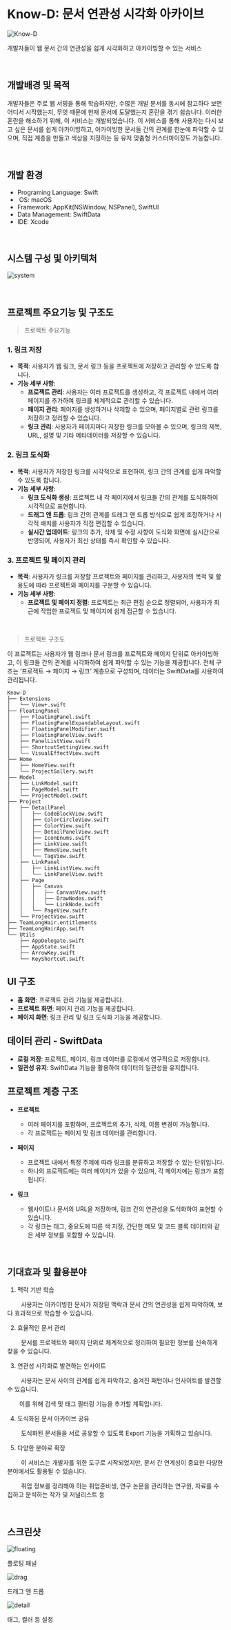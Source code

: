 # Know-D: 문서 연관성 시각화 아카이브

![Know-D](https://github.com/user-attachments/assets/360f5372-0dba-46bb-9dde-566e08282f18)

개발자들이 웹 문서 간의 연관성을 쉽게 시각화하고 아카이빙할 수 있는 서비스

</br>

## 개발배경 및 목적

개발자들은 주로 웹 서핑을 통해 학습하지만, 수많은 개발 문서를 동시에 참고하다 보면 어디서 시작했는지, 무엇 때문에 현재 문서에 도달했는지 혼란을 겪기 쉽습니다. 이러한 혼란을 해소하기 위해, 이 서비스는 개발되었습니다. 이 서비스를 통해 사용자는 다시 보고 싶은 문서를 쉽게 아카이빙하고, 아카이빙한 문서들 간의 관계를 한눈에 파악할 수 있으며, 직접 계층을 만들고 색상을 지정하는 등 유저 맞춤형 커스터마이징도 가능합니다.

</br>

## 개발 환경

- Programing Language: Swift
-  OS: macOS 
- Framework: AppKit(NSWindow, NSPanel), SwiftUI
- Data Management: SwiftData
- IDE: Xcode

</br>

## 시스템 구성 및 아키텍처

![system](https://github.com/user-attachments/assets/426e5ded-950f-4a28-8a2d-dabf549bb213)

</br>

## 프로젝트 주요기능 및 구조도

> 프로젝트 주요기능

### 1. 링크 저장
- **목적**: 사용자가 웹 링크, 문서 링크 등을 프로젝트에 저장하고 관리할 수 있도록 합니다.
- **기능 세부 사항**:
  - **프로젝트 관리**: 사용자는 여러 프로젝트를 생성하고, 각 프로젝트 내에서 여러 페이지를 추가하여 링크를 체계적으로 관리할 수 있습니다.
  - **페이지 관리**: 페이지를 생성하거나 삭제할 수 있으며, 페이지별로 관련 링크를 저장하고 정리할 수 있습니다.
  - **링크 관리**: 사용자가 페이지마다 저장한 링크를 모아볼 수 있으며, 링크의 제목, URL, 설명 및 기타 메타데이터를 저장할 수 있습니다.

### 2. 링크 도식화
- **목적**: 사용자가 저장한 링크를 시각적으로 표현하여, 링크 간의 관계를 쉽게 파악할 수 있도록 합니다.
- **기능 세부 사항**:
  - **링크 도식화 생성**: 프로젝트 내 각 페이지에서 링크들 간의 관계를 도식화하여 시각적으로 표현합니다.
  - **드래그 앤 드롭**: 링크 간의 관계를 드래그 앤 드롭 방식으로 쉽게 조정하거나 시각적 배치를 사용자가 직접 편집할 수 있습니다.
  - **실시간 업데이트**: 링크의 추가, 삭제 및 수정 사항이 도식화 화면에 실시간으로 반영되어, 사용자가 최신 상태를 즉시 확인할 수 있습니다.

### 3. 프로젝트 및 페이지 관리
- **목적**: 사용자가 링크를 저장할 프로젝트와 페이지를 관리하고, 사용자의 목적 및 활용도에 따라 프로젝트와 페이지를 구분할 수 있습니다.
- **기능 세부 사항**:
  - **프로젝트 및 페이지 정렬**: 프로젝트는 최근 편집 순으로 정렬되어, 사용자가 최근에 작업한 프로젝트 및 페이지에 쉽게 접근할 수 있습니다.

</br>

> 프로젝트 구조도

이 프로젝트는 사용자가 웹 링크나 문서 링크를 프로젝트와 페이지 단위로 아카이빙하고, 이 링크들 간의 관계를 시각화하여 쉽게 파악할 수 있는 기능을 제공합니다. 전체 구조는 ‘프로젝트 → 페이지 → 링크’ 계층으로 구성되며, 데이터는 SwiftData를 사용하여 관리됩니다.


```
Know-D
├── Extensions
│   └── View+.swift
├── FloatingPanel
│   ├── FloatingPanel.swift
│   ├── FloatingPanelExpandableLayout.swift
│   ├── FloatingPanelModifier.swift
│   ├── FloatingPanelView.swift
│   ├── PanelListView.swift
│   ├── ShortcutSettingView.swift
│   └── VisualEffectView.swift
├── Home
│   ├── HomeView.swift
│   └── ProjectGallery.swift
├── Model
│   ├── LinkModel.swift
│   ├── PageModel.swift
│   └── ProjectModel.swift
├── Project
│   ├── DetailPanel
│   │   ├── CodeBlockView.swift
│   │   ├── ColorCircleView.swift
│   │   ├── ColorView.swift
│   │   ├── DetailPanelView.swift
│   │   ├── IconEnums.swift
│   │   ├── LinkView.swift
│   │   ├── MemoView.swift
│   │   └── TagView.swift
│   ├── LinkPanel
│   │   ├── LinkListView.swift
│   │   └── LinkPanelView.swift
│   ├── Page
│   │   ├── Canvas
│   │   │   ├── CanvasView.swift
│   │   │   ├── DrawNodes.swift
│   │   │   └── LinkNode.swift
│   │   └── PageView.swift
│   └── ProjectView.swift
├── TeamLongHair.entitlements
├── TeamLongHairApp.swift
└── Utils
    ├── AppDelegate.swift
    ├── AppState.swift
    ├── ArrowKey.swift
    └── KeyShortcut.swift
```

## UI 구조

- **홈 화면**: 프로젝트 관리 기능을 제공합니다.
- **프로젝트 화면**: 페이지 관리 기능을 제공합니다.
- **페이지 화면**: 링크 관리 및 링크 도식화 기능을 제공합니다.

## 데이터 관리 - SwiftData

- **로컬 저장**: 프로젝트, 페이지, 링크 데이터를 로컬에서 영구적으로 저장합니다.
- **일관성 유지**: SwiftData 기능을 활용하여 데이터의 일관성을 유지합니다.

## 프로젝트 계층 구조

- **프로젝트**
  - 여러 페이지를 포함하며, 프로젝트의 추가, 삭제, 이름 변경이 가능합니다.
  - 각 프로젝트는 페이지 및 링크 데이터를 관리합니다.

- **페이지**
  - 프로젝트 내에서 특정 주제에 따라 링크를 분류하고 저장할 수 있는 단위입니다.
  - 하나의 프로젝트에는 여러 페이지가 있을 수 있으며, 각 페이지에는 링크가 포함됩니다.

- **링크**
  - 웹사이트나 문서의 URL을 저장하며, 링크 간의 연관성을 도식화하여 표현할 수 있습니다.
  - 각 링크는 태그, 중요도에 따른 색 지정, 간단한 메모 및 코드 블록 데이터와 같은 세부 정보를 포함할 수 있습니다.
 
</br>

## 기대효과 및 활용분야

1. 맥락 기반 학습

&emsp;&emsp; 사용자는 아카이빙한 문서가 저장된 맥락과 문서 간의 연관성을 쉽게 파악하여, 보다 효과적으로 학습할 수 있습니다.

2. 효율적인 문서 관리

&emsp;&emsp; 문서를 프로젝트와 페이지 단위로 체계적으로 정리하여 필요한 정보를 신속하게 찾을 수 있습니다.

3. 연관성 시각화로 발견하는 인사이트

&emsp;&emsp; 사용자는 문서 사이의 관계를 쉽게 파악하고, 숨겨진 패턴이나 인사이트를 발견할 수 있습니다. 

&emsp;&emsp;이를 위해 검색 및 태그 필터링 기능을 추가할 계획입니다.

4. 도식화된 문서 아카이브 공유

&emsp;&emsp; 도식화된 문서들을 서로 공유할 수 있도록 Export 기능을 기획하고 있습니다.

5. 다양한 분야로 확장

&emsp;&emsp; 이 서비스는 개발자를 위한 도구로 시작되었지만, 문서 간 연계성이 중요한 다양한 분야에서도 활용될 수 있습니다.

&emsp;&emsp; 취업 정보를 정리해야 하는 취업준비생, 연구 논문을 관리하는 연구원, 자료를 수집하고 분석하는 작가 및 저널리스트 등

</br>

## 스크린샷

![floating](https://github.com/user-attachments/assets/c068bb91-981f-4705-a8aa-afa3d20c18ec)

플로팅 패널

![drag](https://github.com/user-attachments/assets/842bcfa9-390f-47da-bf4c-9693b464b37c)

드래그 앤 드롭

![detail](https://github.com/user-attachments/assets/4ba2ee08-7452-4413-9dd6-ac5996a0fed6)

태그, 컬러 등 설정

